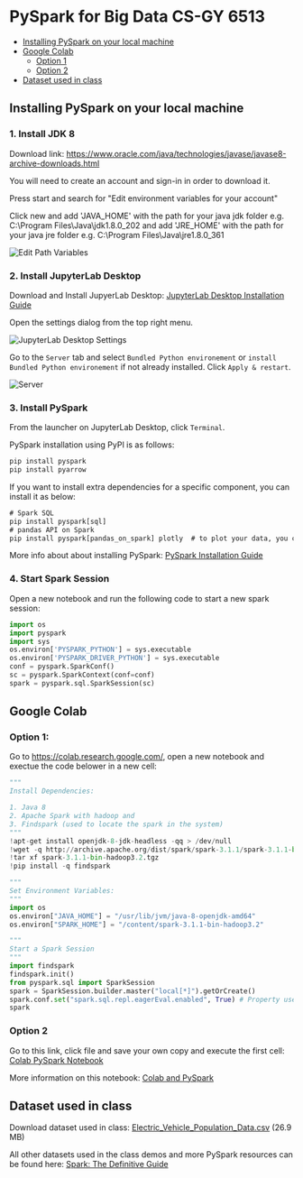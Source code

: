 # PySpark for Big Data CS-GY 6513

- [Installing PySpark on your local machine](#Installing-PySpark-on-your-local-machine)
- [Google Colab](#Google-Colab)
  - [Option 1](#Option-1)
  - [Option 2](#Option-2)
- [Dataset used in class](#Dataset-used-in-class)


## Installing PySpark on your local machine

### 1. Install JDK 8

Download link: https://www.oracle.com/java/technologies/javase/javase8-archive-downloads.html

You will need to create an account and sign-in in order to download it.

Press start and search for "Edit environment variables for your account"

Click new and add 'JAVA_HOME' with the path for your java jdk folder e.g. C:\Program Files\Java\jdk1.8.0_202 and add 'JRE_HOME' with the path for your java jre folder e.g. C:\Program Files\Java\jre1.8.0_361

![Edit Path Variables](https://user-images.githubusercontent.com/83875912/221330980-8e78f28f-e578-4e6c-b5df-bf34cc241442.png)

### 2. Install JupyterLab Desktop

Download and Install JupyerLab Desktop: [JupyterLab Desktop Installation Guide](https://github.com/jupyterlab/jupyterlab-desktop#installation)

Open the settings dialog from the top right menu. 

![JupyterLab Desktop Settings](https://user-images.githubusercontent.com/83875912/221332625-62128c05-7456-4461-bffc-e50cf4b59731.png)

Go to the `Server` tab and select `Bundled Python environement` or `install Bundled Python environement` if not already installed. Click `Apply & restart`.

![Server](https://user-images.githubusercontent.com/83875912/221332340-96b9c3bf-d7f1-4f34-af85-75d268660388.png)
### 3. Install PySpark
From the launcher on JupyterLab Desktop, click `Terminal`.

PySpark installation using PyPI is as follows:
```cmd
pip install pyspark
pip install pyarrow
```
If you want to install extra dependencies for a specific component, you can install it as below:
```cmd
# Spark SQL
pip install pyspark[sql]
# pandas API on Spark
pip install pyspark[pandas_on_spark] plotly  # to plot your data, you can install plotly together
```
More info about about installing PySpark: [PySpark Installation Guide](https://spark.apache.org/docs/latest/api/python/getting_started/install.html#using-pypi)

### 4. Start Spark Session
Open a new notebook and run the following code to start a new spark session:
```python
import os
import pyspark
import sys
os.environ['PYSPARK_PYTHON'] = sys.executable
os.environ['PYSPARK_DRIVER_PYTHON'] = sys.executable
conf = pyspark.SparkConf()
sc = pyspark.SparkContext(conf=conf)
spark = pyspark.sql.SparkSession(sc)
```

## Google Colab
### Option 1:
Go to https://colab.research.google.com/, open a new notebook and exectue the code belower in a new cell:
```python
"""
Install Dependencies:

1. Java 8
2. Apache Spark with hadoop and
3. Findspark (used to locate the spark in the system)
"""
!apt-get install openjdk-8-jdk-headless -qq > /dev/null
!wget -q http://archive.apache.org/dist/spark/spark-3.1.1/spark-3.1.1-bin-hadoop3.2.tgz
!tar xf spark-3.1.1-bin-hadoop3.2.tgz
!pip install -q findspark

"""
Set Environment Variables:
"""
import os
os.environ["JAVA_HOME"] = "/usr/lib/jvm/java-8-openjdk-amd64"
os.environ["SPARK_HOME"] = "/content/spark-3.1.1-bin-hadoop3.2"

"""
Start a Spark Session
"""
import findspark
findspark.init()
from pyspark.sql import SparkSession
spark = SparkSession.builder.master("local[*]").getOrCreate()
spark.conf.set("spark.sql.repl.eagerEval.enabled", True) # Property used to format output tables better
spark
```
### Option 2

Go to this link, click file and save your own copy and execute the first cell: [Colab PySpark Notebook](https://githubtocolab.com/Alaqian/Installing-PySpark-for-Big-Data-CS-GY-6513/blob/main/Colab%20PySpark%20Notebook.ipynb)

More information on this notebook: [Colab and PySpark](https://colab.research.google.com/drive/1G894WS7ltIUTusWWmsCnF_zQhQqZCDOc#scrollTo=Dd6t0uFzuR4X)
## Dataset used in class

Download dataset used in class: [Electric_Vehicle_Population_Data.csv](https://data.wa.gov/api/views/f6w7-q2d2/rows.csv?accessType=DOWNLOAD) (26.9 MB)

All other datasets used in the class demos and more PySpark resources can be found here: [Spark: The Definitive Guide](https://github.com/databricks/Spark-The-Definitive-Guide)
